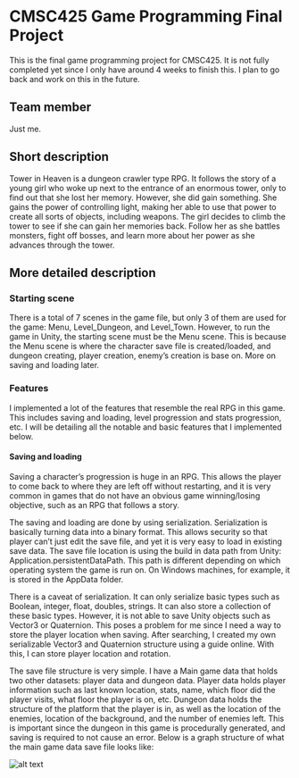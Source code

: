 # CMSC425 Game Programming Final Project
This is the final game programming project for CMSC425. It is not fully completed yet since I only have around 4 weeks to finish this. I plan to go back and work on this in the future.

## Team member
Just me.

## Short description
Tower in Heaven is a dungeon crawler type RPG. It follows the story of a young girl who woke up next to the entrance of an enormous tower, only to find out that she lost her memory. However, she did gain something. She gains the power of controlling light, making her able to use that power to create all sorts of objects, including weapons. The girl decides to climb the tower to see if she can gain her memories back. Follow her as she battles monsters, fight off bosses, and learn more about her power as she advances through the tower.

## More detailed description
### Starting scene
There is a total of 7 scenes in the game file, but only 3 of them are used for the game: Menu, Level_Dungeon, and Level_Town. However, to run the game in Unity, the starting scene must be the Menu scene. This is because the Menu scene is where the character save file is created/loaded, and dungeon creating, player creation, enemy’s creation is base on. More on saving and loading later. 
### Features
I implemented a lot of the features that resemble the real RPG in this game. This includes saving and loading, level progression and stats progression, etc. I will be detailing all the notable and basic features that I implemented below.
#### Saving and loading
Saving a character’s progression is huge in an RPG. This allows the player to come back to where they are left off without restarting, and it is very common in games that do not have an obvious game winning/losing objective, such as an RPG that follows a story. 

The saving and loading are done by using serialization. Serialization is basically turning data into a binary format. This allows security so that player can’t just edit the save file, and yet it is very easy to load in existing save data. The save file location is using the build in data path from Unity: Application.persistentDataPath. This path is different depending on which operating system the game is run on. On Windows machines, for example, it is stored in the AppData folder.

There is a caveat of serialization. It can only serialize basic types such as Boolean, integer, float, doubles, strings. It can also store a collection of these basic types. However, it is not able to save Unity objects such as Vector3 or Quaternion. This poses a problem for me since I need a way to store the player location when saving. After searching, I created my own serializable Vector3 and Quaternion structure using a guide online. With this, I can store player location and rotation.

The save file structure is very simple. I have a Main game data that holds two other datasets: player data and dungeon data. Player data holds player information such as last known location, stats, name, which floor did the player visits, what floor the player is on, etc. Dungeon data holds the structure of the platform that the player is in, as well as the location of the enemies, location of the background, and the number of enemies left. This is important since the dungeon in this game is procedurally generated, and saving is required to not cause an error. Below is a graph structure of what the main game data save file looks like:

![alt text](https://imgur.com/kj5haco)
